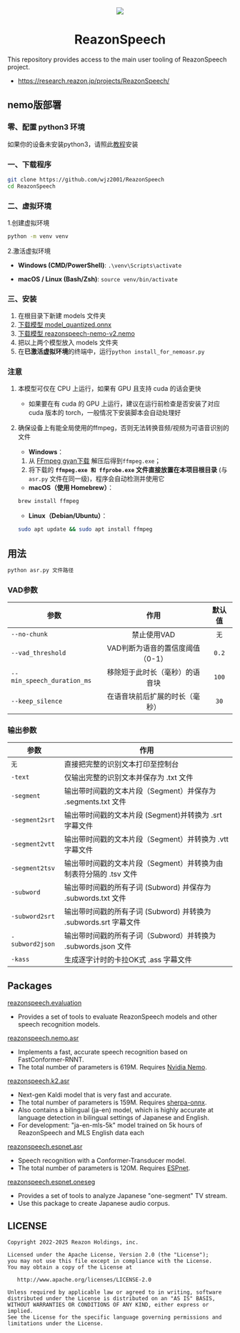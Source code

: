 <div align="center">
    <img src="/icon.ico"/>
    <h1>ReazonSpeech</h1>
</div>

This repository provides access to the main user tooling of ReazonSpeech
project.

- <https://research.reazon.jp/projects/ReazonSpeech/>

## nemo版部署

### 零、配置 python3 环境

如果你的设备未安装python3，请照此[教程](https://pvt9.com/_posts/pythoninstall)安装

### 一、下载程序

```bash
git clone https://github.com/wjz2001/ReazonSpeech
cd ReazonSpeech
```

### 二、虚拟环境

1.创建虚拟环境
```bash
python -m venv venv
```

2.激活虚拟环境
  - **Windows (CMD/PowerShell)**: `.\venv\Scripts\activate`

  - **macOS / Linux (Bash/Zsh)**: `source venv/bin/activate`

### 三、安装

1.  在根目录下新建 models 文件夹
2.  [下载模型
    model_quantized.onnx](https://huggingface.co/onnx-community/pyannote-segmentation-3.0/tree/main/onnx/)
3.  [下载模型
    reazonspeech-nemo-v2.nemo](https://huggingface.co/reazon-research/reazonspeech-nemo-v2/tree/main/)
4.  把以上两个模型放入 models 文件夹
5.  在**已激活虚拟环境**的终端中，运行`python install_for_nemoasr.py`

### 注意

1. 本模型可仅在 CPU 上运行，如果有 GPU 且支持 cuda 的话会更快
   - 如果要在有 cuda 的 GPU 上运行，建议在运行前检查是否安装了对应 cuda 版本的 torch，一般情况下安装脚本会自动处理好
2. 确保设备上有能全局使用的ffmpeg，否则无法转换音频/视频为可语音识别的文件
   - **Windows**：
    1.  从 [FFmpeg gyan下载](https://www.gyan.dev/ffmpeg/builds/ffmpeg-release-full.7z)  解压后得到`ffmpeg.exe`；
    2.  将下载的 **`ffmpeg.exe 和 ffprobe.exe` 文件直接放置在本项目根目录** (与 `asr.py` 文件在同一级)，程序会自动检测并使用它

   - **macOS（使用 Homebrew）**：
    ```bash
    brew install ffmpeg
    ```
   - **Linux（Debian/Ubuntu）**：
    ```bash
    sudo apt update && sudo apt install ffmpeg
    ```

## 用法

```bash
python asr.py 文件路径
```

### VAD参数

| 参数 | 作用 | 默认值 |
|-----------|:-------------:|:---------:|
| `--no-chunk` | 禁止使用VAD | `无` |
| `--vad_threshold` | VAD判断为语音的置信度阈值（0-1） | `0.2` |
| `--min_speech_duration_ms` | 移除短于此时长（毫秒）的语音块 | `100` |
| `--keep_silence` | 在语音块前后扩展的时长（毫秒） | `30` |

### 输出参数

| 参数 | 作用 |
|-----------|-------------|
| `无` | 直接把完整的识别文本打印至控制台 |
| `-text` | 仅输出完整的识别文本并保存为 .txt 文件 |
| `-segment` | 输出带时间戳的文本片段（Segment）并保存为 .segments.txt 文件 |
| `-segment2srt` | 输出带时间戳的文本片段 (Segment)并转换为 .srt 字幕文件 |
| `-segment2vtt` | 输出带时间戳的文本片段（Segment）并转换为 .vtt 字幕文件 |
| `-segment2tsv` | 输出带时间戳的文本片段（Segment）并转换为由制表符分隔的 .tsv 文件 |
| `-subword` | 输出带时间戳的所有子词 (Subword) 并保存为 .subwords.txt 文件 |
| `-subword2srt` | 输出带时间戳的所有子词 (Subword) 并转换为 .subwords.srt 字幕文件 |
| `-subword2json` | 输出带时间戳的所有子词（Subword）并转换为 .subwords.json 文件 |
| `-kass` | 生成逐字计时的卡拉OK式 .ass 字幕文件 |

## Packages

[reazonspeech.evaluation](pkg/evaluation)

-   Provides a set of tools to evaluate ReazonSpeech models and other
    speech recognition models.

[reazonspeech.nemo.asr](pkg/nemo-asr)

-   Implements a fast, accurate speech recognition based on
    FastConformer-RNNT.
-   The total number of parameters is 619M. Requires [Nvidia
    Nemo](https://github.com/NVIDIA/NeMo).

[reazonspeech.k2.asr](pkg/k2-asr)

-   Next-gen Kaldi model that is very fast and accurate.
-   The total number of parameters is 159M. Requires
    [sherpa-onnx](https://github.com/k2-fsa/sherpa-onnx).
-   Also contains a bilingual (ja-en) model, which is highly accurate at
    language detection in bilingual settings of Japanese and English.
-   For development: \"ja-en-mls-5k\" model trained on 5k hours of
    ReazonSpeech and MLS English data each

[reazonspeech.espnet.asr](pkg/espnet-asr)

-   Speech recognition with a Conformer-Transducer model.
-   The total number of parameters is 120M. Requires
    [ESPnet](https://github.com/espnet/espnet).

[reazonspeech.espnet.oneseg](pkg/espnet-oneseg)

-   Provides a set of tools to analyze Japanese \"one-segment\" TV
    stream.
-   Use this package to create Japanese audio corpus.

## LICENSE

    Copyright 2022-2025 Reazon Holdings, inc.

    Licensed under the Apache License, Version 2.0 (the "License");
    you may not use this file except in compliance with the License.
    You may obtain a copy of the License at

       http://www.apache.org/licenses/LICENSE-2.0

    Unless required by applicable law or agreed to in writing, software
    distributed under the License is distributed on an "AS IS" BASIS,
    WITHOUT WARRANTIES OR CONDITIONS OF ANY KIND, either express or implied.
    See the License for the specific language governing permissions and
    limitations under the License.
